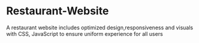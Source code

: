 # Restaurant-Website
A restaurant website includes optimized design,responsiveness and visuals with CSS, JavaScript to ensure uniform experience for all users
